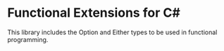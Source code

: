 # Functional Extensions for C#

This library includes the Option and Either types to be used in functional
programming.

